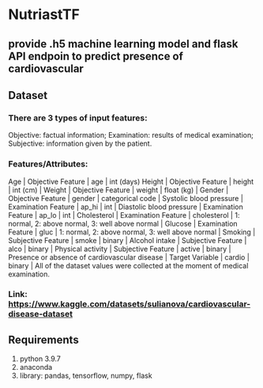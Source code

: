 # NutriastTF
## provide .h5 machine learning model and flask API endpoin to predict presence of cardiovascular

## Dataset
### There are 3 types of input features:
Objective: factual information;
Examination: results of medical examination;
Subjective: information given by the patient.
### Features/Attributes:
Age | Objective Feature | age | int (days)
Height | Objective Feature | height | int (cm) |
Weight | Objective Feature | weight | float (kg) |
Gender | Objective Feature | gender | categorical code |
Systolic blood pressure | Examination Feature | ap_hi | int |
Diastolic blood pressure | Examination Feature | ap_lo | int |
Cholesterol | Examination Feature | cholesterol | 1: normal, 2: above normal, 3: well above normal |
Glucose | Examination Feature | gluc | 1: normal, 2: above normal, 3: well above normal |
Smoking | Subjective Feature | smoke | binary |
Alcohol intake | Subjective Feature | alco | binary |
Physical activity | Subjective Feature | active | binary |
Presence or absence of cardiovascular disease | Target Variable | cardio | binary |
All of the dataset values were collected at the moment of medical examination.

### Link: https://www.kaggle.com/datasets/sulianova/cardiovascular-disease-dataset

## Requirements
1. python 3.9.7
2. anaconda
3. library: pandas, tensorflow, numpy, flask

